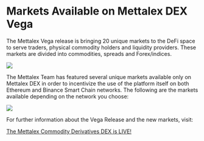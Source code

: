# Markets Available on Mettalex DEX Vega

The Mettalex Vega release is bringing 20 unique markets to the DeFi space to serve traders, physical commodity holders and liquidity providers. These markets are divided into commodities, spreads and Forex/indices.

![](https://lh6.googleusercontent.com/T0dzkITDbvDiYzzpkdkX-ocfJe9h0WtUJ-ZMhfZEJY8UgS_twenETCDnhxNrpu6KgXIGLIbqbaN0f15O18flp6oa0RdPItJc85bDfCDsT1Gi8SIC8pUmo5bghYYRSHI9s2tnjNLK)

The Mettalex Team has featured several unique markets available only on Mettalex DEX in order to incentivize the use of the platform itself on both Ethereum and Binance Smart Chain networks. The following are the markets available depending on the network you choose:

![](https://lh4.googleusercontent.com/a5wELc--PcLfhdvvCUACQhSyO_3xueultM44IQYy4UK4YIWIc5pMD2tYmBwSOFbdhlnfGPgRZYuo_yR9EjuDA0Rw0f6q4iKUzdhXDDWp3ZJV_i8yF4s33Mv7yjUP_XN6vNS0vShQ)

For further information about the Vega Release and the new markets, visit:

[The Mettalex Commodity Derivatives DEX is LIVE!](https://mettalex.com/the-mettalex-commodity-derivatives-dex-is-live/)  


